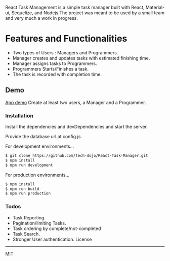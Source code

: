 React Task Management is a simple task manager built with React, Material-ui, Sequelize, and Nodejs.The project was meant to be used by a small team and very much a work in progress.

# Features and Functionalities
  - Two types of Users : Managers and Programmers.
  - Manager creates and updates tasks with estimated finishing time.
  - Manager assigns tasks to Programmers.
  - Programmers Starts/Finishes a task.
  - The task is recorded with completion time.
## Demo 
[App demo](https://quiet-sea-75197.herokuapp.com/)
Create at least two users, a Manager and a Programmer.
### Installation

Install the dependencies and devDependencies and start the server.

Provide the database url at config.js.

For development environments...
```sh
$ git clone https://github.com/tech-dojo/React-Task-Manager.git
$ npm install
$ npm run development
```

For production environments...

```sh
$ npm install
$ npm run build
$ npm run production
```
### Todos

 - Task Reporting.
 - Pagination/limiting Tasks.
 - Task ordering by complete/not-completed
 - Task Search.
 - Stronger User authentication.
License
----

MIT
